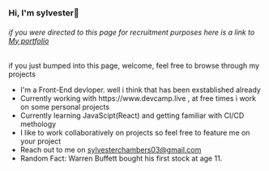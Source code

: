  <div>
        <h3>Hi, I'm sylvester👋</h3>
        <h6>if you were directed to this page for recruitment purposes here is a link to <a href="">My portfolio</a></h6>
        <p>if you just bumped into this page, welcome, feel free to browse through my projects  </p>
        <ul>
            <li>I'm a Front-End devloper. well i think that has been exstablished already</li>
            <li>Currently working with https://www.devcamp.live , at free times i work on some personal projects </li>
            <li>Currently learning JavaScipt(React) and getting familiar with CI/CD methology </li>
            <li>I like to work collaboratively on projects so feel free to feature me on your project</li>
            <li>Reach out to me on <a href="sylvesterchambers03@gmail.com">sylvesterchambers03@gmail.com</a> </li>
            <li>Random Fact: Warren Buffett bought his first stock at age 11. </li>
        </ul>
    </div>
